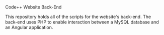 #
Code++ Website Back-End

This repository holds all of the scripts for the website's back-end. The back-end uses PHP to enable
interaction between a MySQL database and an Angular application.

